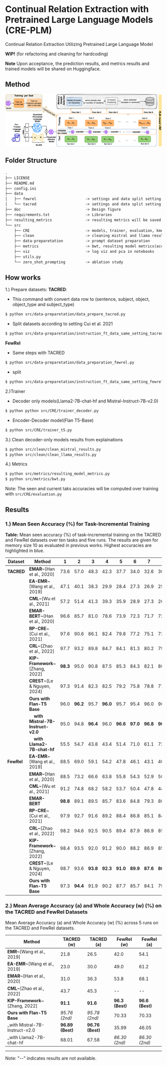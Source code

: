 # Continual Relation Extraction with Pretrained Large Language Models (CRE-PLM)
Continual Relation Extraction Utilizing Pretrained Large Language Model

**WIP!** (for refactoring and cleaning for hardcoding)

**Note** Upon acceptance, the prediction results, and metrics results and trained models will be shared on Huggingface.

## Method
![Method](https://github.com/sefeoglu/CRE_PTM/blob/master/doc/CRE_PLM.png)

## Folder Structure
```xml
.
├── LICENSE
├── README.md
├── config.ini
├── data
│   ├── fewrel                      -> settings and data split setting here
│   └── tacred                      -> settings and data split setting here
├── doc                             -> Design figure
├── requirements.txt                -> Libraries
├── resulting_metrics               -> resulting metrics will be saved here (will be shared on huggingface)
└── src
    ├── CRE                         -> models, trainer, evaluation, kmeans
    ├── clean                       -> cleaning mistral and llama results from explaination
    ├── data-preparetation          -> prompt dataset preparation
    ├── metrics                     -> bwt, resulting model metrics(acc and whole)
    ├── viz                         -> log viz and pca in notebooks
    ├── utils.py
    └── zero_shot_prompting         -> ablation study
````
        
## How works
1.) Prepare datasets:
**TACRED**:
* This command with convert data row to (sentence, subject, object, object_type and subject_type)
````bash
$ python src/data-preparetation/data_prepare_tacred.py
````
* Split datasets according to setting Cui et al. 2021
````bash
$ python src/data-preparetation/instruction_ft_data_same_setting_tacred.py
````
**FewRel**
* Same steps with TACRED
````bash
$ python src/data-preparetation/data_preparation_fewrel.py
````
* split
````bash
$ python src/data-preparetation/instruction_ft_data_same_setting_fewrel.py
```` 
2.)Trainer
 * Decoder only models(Llama2-7B-chat-hf and Mistral-Instruct-7B-v2.0)
````bash
$ python python src/CRE/trainer_decoder.py
````
 * Encoder-Decoder model(Flan T5-Base)
````bash
$ python src/CRE/trainer_t5.py
````
3.) Clean decoder-only models results from explainations
````bash
$ python src/clean/clean_mistral_results.py
$ python src/clean/clean_llama_results.py
````
4.) Metrics
````bash
$ python src/metrics/resulting_model_metrics.py
$ python src/metrics/bwt.py
````
Note: The seen and current taks accuracies will be computed over training with ```src/CRE/evaluation.py``` 
## Results
### 1.)  Mean Seen Accuracy (%) for Task-Incremental Training

**Table:** Mean seen accuracy (%) of task-incremental training on the TACRED and FewRel datasets over ten tasks and five runs. The results are given for memory size 10 as evaluated in previous works. Highest accuracies are highlighted in blue.

| **Dataset** | **Method**                                      | **1**    | **2**    | **3**    | **4**    | **5**    | **6**    | **7**    | **8**    | **9**    | **10**   |
|-------------|-------------------------------------------------|----------|----------|----------|----------|----------|----------|----------|----------|----------|----------|
| **TACRED**  | **EMAR**~[Han et al., 2020]                     | 73.6     | 57.0     | 48.3     | 42.3     | 37.7     | 34.0     | 32.6     | 30.0     | 27.6     | 25.1     |
|             | **EA-EMR**~[Wang et al., 2019]                  | 47.1     | 40.1     | 38.3     | 29.9     | 28.4     | 27.3     | 26.9     | 25.8     | 22.9     | 19.8     |
|             | **CML**~[Wu et al., 2021]                       | 57.2     | 51.4     | 41.3     | 39.3     | 35.9     | 28.9     | 27.3     | 26.9     | 24.8     | 23.4     |
|             | **EMAR-BERT**~[Han et al., 2020]                | 96.6     | 85.7     | 81.0     | 78.6     | 73.9     | 72.3     | 71.7     | 72.2     | 72.6     | 71.0     |
|             | **RP-CRE**~[Cui et al., 2021]                   | 97.6     | 90.6     | 86.1     | 82.4     | 79.8     | 77.2     | 75.1     | 73.7     | 72.4     | 72.4     |
|             | **CRL**~[Zhao et al., 2022]                     | 97.7     | 93.2     | 89.8     | 84.7     | 84.1     | 81.3     | 80.2     | 79.1     | 79.0     | 78.0     |
|             | **KIP-Framework**~[Zhang, 2022]                 | **98.3** | 95.0     | 90.8     | 87.5     | 85.3     | 84.3     | 82.1     | 80.2     | 79.6     | 78.6     |
|             | **CREST**~[Le & Nguyen, 2024]                   | 97.3     | 91.4     | 82.3     | 82.5     | 79.2     | 75.8     | 78.8     | 77.4     | 78.6     | 79.4     |
|             | **Ours with Flan-T5 Base**                      | 96.0     | **96.2** | 95.7     | **96.0** | 95.7     | 95.4     | 96.0     | 96.0     | **96.3** | 95.8     |
|             | &nbsp;&nbsp;&nbsp;&nbsp;**with Mistral-7B-Instruct-v2.0** | 95.0     | 94.8     | **96.4** | 96.0     | **96.6** | **97.0** | **96.8** | **96.9** | 95.8     | **96.9** |
|             | &nbsp;&nbsp;&nbsp;&nbsp;**with Llama2-7B-chat-hf**      | 55.5     | 54.7     | 43.8     | 43.4     | 51.4     | 71.0     | 61.1     | 72.6     | 73.6     | 69.6     |
| **FewRel**  | **EA-EMR**~[Wang et al., 2019]                  | 88.5     | 69.0     | 59.1     | 54.2     | 47.8     | 46.1     | 43.1     | 40.7     | 38.6     | 35.1     |
|             | **EMAR**~[Han et al., 2020]                     | 88.5     | 73.2     | 66.6     | 63.8     | 55.8     | 54.3     | 52.9     | 50.9     | 48.8     | 46.3     |
|             | **CML**~[Wu et al., 2021]                       | 91.2     | 74.8     | 68.2     | 58.2     | 53.7     | 50.4     | 47.8     | 44.4     | 43.1     | 39.7     |
|             | **EMAR-BERT**                                   | **98.8** | 89.1     | 89.5     | 85.7     | 83.6     | 84.8     | 79.3     | 80.0     | 77.1     | 73.8     |
|             | **RP-CRE**~[Cui et al., 2021]                   | 97.9     | 92.7     | 91.6     | 89.2     | 88.4     | 86.8     | 85.1     | 84.1     | 82.2     | 81.5     |
|             | **CRL**~[Zhao et al., 2022]                     | 98.2     | 94.6     | 92.5     | 90.5     | 89.4     | 87.9     | 86.9     | 85.6     | 84.5     | 83.1     |
|             | **KIP-Framework**~[Zhang, 2022]                 | 98.4     | 93.5     | 92.0     | 91.2     | 90.0     | 88.2     | 86.9     | 85.6     | 84.1     | 82.5     |
|             | **CREST**~[Le & Nguyen, 2024]                   | 98.7     | 93.6     | **93.8** | **92.3** | **91.0** | **89.9** | **87.6** | **86.7** | **86.0** | **84.8** |
|             | **Ours with Flan-T5 Base**                      | 97.3     | **94.4** | 91.9     | 90.2     | 87.7     | 85.7     | 84.1     | 79.8     | 77.1     | 70.0     |


### 2.)  Mean Average Accuracy (a) and Whole Accuracy (w) (%) on the TACRED and FewRel Datasets

Mean Average Accuracy (a) and Whole Accuracy (w) (%) across 5 runs on the TACRED and FewRel datasets.  

| **Method**                                | **TACRED (w)** | **TACRED (a)** | **FewRel (w)** | **FewRel (a)** |
|-------------------------------------------|----------------|----------------|----------------|----------------|
| **EMR**~[Wang et al., 2019]               | 21.8           | 26.5           | 42.0           | 54.1           |
| **EA-EMR**~[Wang et al., 2019]            | 23.0           | 30.0           | 49.0           | 61.2           |
| **EMAR**~[Han et al., 2020]               | 31.0           | 36.3           | 53.8           | 68.1           |
| **CML**~[Zhao et al., 2022]               | 43.7           | 45.3           | --             | --             |
| **KIP-Framework**~[Zhang, 2022]           | **91.1**       | **91.6**       | **96.3 (Best)**| **96.6 (Best)**|
| **Ours with Flan-T5 Base**                | *95.76 (2nd)*  | *95.78 (2nd)*  | 70.33          | 70.33          |
| \_with Mistral-7B-Instruct-v2.0           | **96.89 (Best)**| **96.76 (Best)**| 35.99          | 46.05          |
| \_with Llama2-7B-chat-hf                  | 68.01          | 67.58          | *86.30 (2nd)*  | *86.30 (2nd)*  |


---
Note: "--" indicates results are not available.
